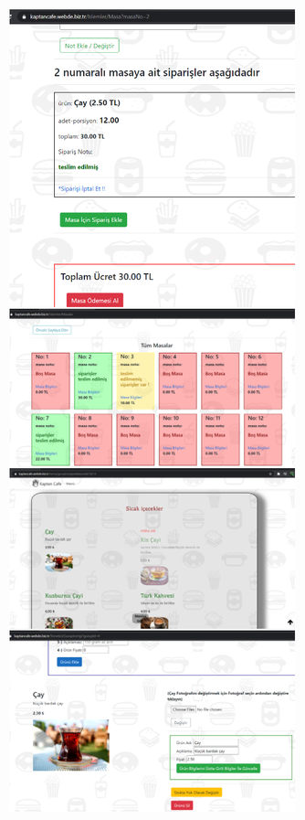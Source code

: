 
<img src="https://github.com/atakanertrk/Various-WebProjects/blob/main/Restaurant-MenuAndOrderManagement/uygulama-icinden/masa.png" width="500">

<img src="https://github.com/atakanertrk/Various-WebProjects/blob/main/Restaurant-MenuAndOrderManagement/uygulama-icinden/masalar.png" width="500">

<img src="https://github.com/atakanertrk/Various-WebProjects/blob/main/Restaurant-MenuAndOrderManagement/uygulama-icinden/menu.png" width="500">

<img src="https://github.com/atakanertrk/Various-WebProjects/blob/main/Restaurant-MenuAndOrderManagement/uygulama-icinden/menuduzenle.png" width="500">
